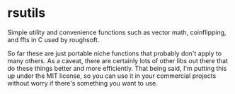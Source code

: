 rsutils
=======

Simple utility and convenience functions such as vector math, coinflipping, and ffts in C used by roughsoft.

So far these are just portable niche functions that probably don't apply to many others.  As a caveat, there are certainly lots of other libs out there that do these things better and more efficiently.  That being said, I'm putting this up under the MIT license, so you can use it in your commercial projects without worry if there's something you want to use.

